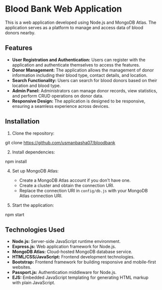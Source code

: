 # Blood Bank Web Application

This is a web application developed using Node.js and MongoDB Atlas. The application serves as a platform to manage and access data of blood donors nearby.

## Features

- **User Registration and Authentication:** Users can register with the application and authenticate themselves to access the features.
- **Donor Management:** The application allows the management of donor information including their blood type, contact details, and location.
- **Search Functionality:** Users can search for blood donors based on their location and blood type.
- **Admin Panel:** Administrators can manage donor records, view statistics, and perform CRUD operations on donor data.
- **Responsive Design:** The application is designed to be responsive, ensuring a seamless experience across devices.

## Installation

1. Clone the repository:

git clone https://github.com/usmanbasha07/bloodbank


2. Install dependencies:

npm install


4. Set up MongoDB Atlas:
   
   - Create a MongoDB Atlas account if you don't have one.
   - Create a cluster and obtain the connection URI.
   - Replace the connection URI in `config/db.js` with your MongoDB Atlas connection URI.

5. Start the application:

npm start


## Technologies Used

- **Node.js:** Server-side JavaScript runtime environment.
- **Express.js:** Web application framework for Node.js.
- **MongoDB Atlas:** Cloud-hosted MongoDB database service.
- **HTML/CSS/JavaScript:** Frontend development technologies.
- **Bootstrap:** Frontend framework for building responsive and mobile-first websites.
- **Passport.js:** Authentication middleware for Node.js.
- **EJS:** Embedded JavaScript templating for generating HTML markup with plain JavaScript.


